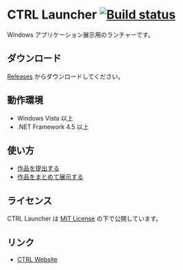 # CTRL Launcher [![Build status](https://ci.appveyor.com/api/projects/status/88e9p55f7uqkdl8j?svg=true)](https://ci.appveyor.com/project/gssequence/ctrllauncher)
Windows アプリケーション展示用のランチャーです。

## ダウンロード
[Releases](https://github.com/gssequence/CtrlLauncher/releases) からダウンロードしてください。

## 動作環境
- Windows Vista 以上
- .NET Framework 4.5 以上

## 使い方
- [作品を提出する](doc/for-creators.md)
- [作品をまとめて展示する](doc/for-administrators.md)

## ライセンス
CTRL Launcher は [MIT License](LICENSE) の下で公開しています。

## リンク
- [CTRL Website](http://www.tcu-ctrl.jp/)
